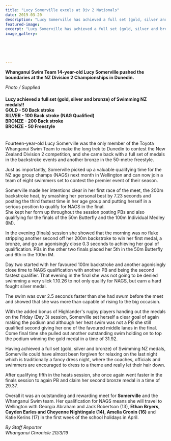 ```yaml
---
title: "Lucy Somerville excels at Div 2 Nationals"
date: 2019-03-20
description: "Lucy Somerville has achieved a full set (gold, silver and bronze) of Swimming NZ medals at the Div 2 comp in Dunedin!.."
featured-image: 
excerpt: "Lucy Somerville has achieved a full set (gold, silver and bronze) of Swimming NZ medals at the Div 2 competition in Dunedin!.."
image_gallery:
    
    
    
    
    
---
```


<p><strong>Whanganui Swim Team 14-year-old Lucy Somerville pushed the boundaries at the NZ Division 2 Championships in Dunedin.</strong></p>
<p><em>Photo / Supplied</em></p>
<h4>Lucy achieved a full set (gold, silver and bronze) of Swimming NZ medals!!<br />GOLD -&nbsp;50 Back stroke<br />SILVER -&nbsp;100 Back stroke&nbsp;<span>(NAG Qualified)</span>&nbsp;<br />BRONZE -&nbsp;<span>200 Back stroke<br /></span>BRONZE -&nbsp;50 Freestyle</h4>
<p class="element element-paragraph"><br />Fourteen-year-old Lucy Somerville was the only member of the Toyota Whanganui Swim Team to make the long trek to Dunedin to contest the New Zealand Division 2 competition, and she came back with a full set of medals in the backstroke events and another bronze in the 50-metre freestyle.</p>
<p class="element element-paragraph">Just as importantly, Somerville picked up a valuable qualifying time for the NZ age group champs (NAGS) next month in Wellington and can now join a team of eight swimmers set to contest the premier event of their season.</p>
<p class="element element-paragraph">Somerville made her intentions clear in her first race of the meet, the 200m backstroke heat, by smashing her personal best by 7.23 seconds and posting the third fastest time in her age group and putting herself in a serious position to qualify for NAGS in the final.&nbsp;<br />She kept her form up throughout the session posting PBs and also qualifying for the finals of the 50m Butterfly and the 100m Individual Medley (IM).</p>
<p class="element element-paragraph">In the evening (finals) session she showed that the morning was no fluke stripping another second off her 200m backstroke to win her first medal, a bronze, and go an agonisingly close 0.3 seconds to achieving her goal of qualification. PBs in the other two finals placed her 5th in the 50m Butterfly and 6th in the 100m IM.</p>
<p class="element element-paragraph">Day two started with her favoured 100m backstroke and another agonisingly close time to NAGS qualification with another PB and being the second fastest qualifier. That evening in the final she was not going to be denied swimming a very slick 1.10.26 to not only qualify for NAGS, but earn a hard fought silver medal.</p>
<p class="element element-paragraph">The swim was over 2.5 seconds faster than she had swum before the meet and showed that she was more than capable of rising to the big occasion.</p>
<p class="element element-paragraph">With the added bonus of Highlander's rugby players handing out the medals on the Friday (Day 3) session, Somerville set herself a clear goal of again making the podium and although her heat swim was not a PB she still qualified second giving her one of the favoured middle lanes in the final. Come final time she pulled out another outstanding swim holding on to top the podium winning the gold medal in a time of 31.92.</p>
<p class="element element-paragraph">Having achieved a full set (gold, silver and bronze) of Swimming NZ medals, Somerville could have almost been forgiven for relaxing on the last night which is traditionally a fancy dress night, where the coaches, officials and swimmers are encouraged to dress to a theme and really let their hair down.</p>
<p class="element element-paragraph">After qualifying fifth in the heats session, she once again went faster in the finals session to again PB and claim her second bronze medal in a time of 29.37.</p>
<p class="element element-paragraph">Overall it was an outstanding and rewarding meet for <strong>Somerville</strong> and the Whanganui Swim team. Her qualification for NAGS means she will travel to Wellington with Georgia Abraham and Jack Robertson (13), <strong>Ethan Bryers, Cayden Earles and Cheyenne Nightingale (14), Amelia Cronin (16)</strong> and Katie Kerins (17) in the first week of the school holidays in April.</p>
<p><em>By Staff Reporter<br />Whanganui Chronicle 20/3/19</em></p>

